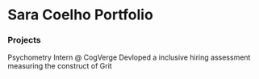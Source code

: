 # Sara Coelho Portfolio

### Projects
Psychometry Intern @ CogVerge
Devloped a inclusive hiring assessment measuring the construct of Grit
